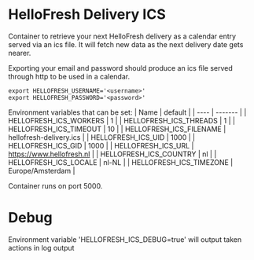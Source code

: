 # HelloFresh Delivery ICS

Container to retrieve your next HelloFresh delivery as a calendar entry served via an ics file. It will fetch new data as the next delivery date gets nearer.

Exporting your email and password should produce an ics file served through http to be used in a calendar.

```
export HELLOFRESH_USERNAME='<username>'
export HELLOFRESH_PASSWORD='<password>'
```


Environment variables that can be set:
| Name | default |
| ---- | ------- |
| HELLOFRESH_ICS_WORKERS | 1 |
| HELLOFRESH_ICS_THREADS | 1 |
| HELLOFRESH_ICS_TIMEOUT | 10 |
| HELLOFRESH_ICS_FILENAME | hellofresh-delivery.ics |
| HELLOFRESH_ICS_UID | 1000 |
| HELLOFRESH_ICS_GID | 1000 |
| HELLOFRESH_ICS_URL | https://www.hellofresh.nl |
| HELLOFRESH_ICS_COUNTRY | nl |
| HELLOFRESH_ICS_LOCALE | nl-NL |
| HELLOFRESH_ICS_TIMEZONE | Europe/Amsterdam |

Container runs on port 5000.

# Debug
Environment variable 'HELLOFRESH_ICS_DEBUG=true' will output taken actions in log output
